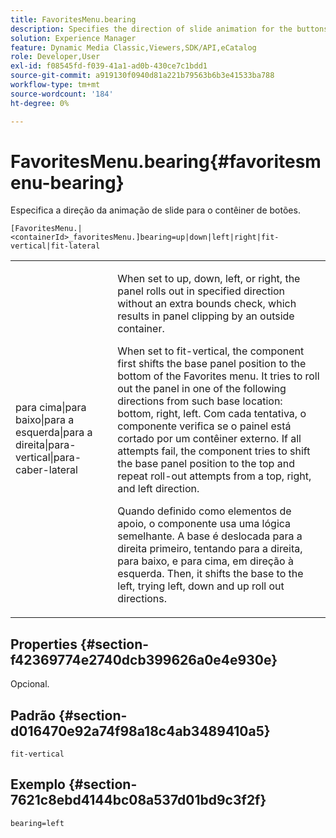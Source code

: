 ```yaml
---
title: FavoritesMenu.bearing
description: Specifies the direction of slide animation for the buttons container.
solution: Experience Manager
feature: Dynamic Media Classic,Viewers,SDK/API,eCatalog
role: Developer,User
exl-id: f08545fd-f039-41a1-ad0b-430ce7c1bdd1
source-git-commit: a919130f0940d81a221b79563b6b3e41533ba788
workflow-type: tm+mt
source-wordcount: '184'
ht-degree: 0%

---
```


# FavoritesMenu.bearing{#favoritesmenu-bearing}

Especifica a direção da animação de slide para o contêiner de botões.

`[FavoritesMenu.|<containerId>_favoritesMenu.]bearing=up|down|left|right|fit-vertical|fit-lateral`

<table id="table_2B109D2F91E64B5382B31921C3780FA5"> 
 <tbody> 
  <tr> 
   <td colname="col1"> <p><span class="codeph"> para cima|para baixo|para a esquerda|para a direita|para-vertical|para-caber-lateral</span> </p> </td> 
   <td colname="col2"> <p> When set to <span class="codeph"> up</span>, <span class="codeph"> down</span>, <span class="codeph"> left</span>, or <span class="codeph"> right</span>, the panel rolls out in specified direction without an extra bounds check, which results in panel clipping by an outside container. </p> <p>When set to <span class="codeph"> fit-vertical</span>, the component first shifts the base panel position to the bottom of the Favorites menu. It tries to roll out the panel in one of the following directions from such base location: bottom, right, left. Com cada tentativa, o componente verifica se o painel está cortado por um contêiner externo. If all attempts fail, the component tries to shift the base panel position to the top and repeat roll-out attempts from a top, right, and left direction. </p> <p>Quando definido como <span class="codeph"> elementos de apoio</span>, o componente usa uma lógica semelhante. A base é deslocada para a direita primeiro, tentando para a direita, para baixo, e para cima, em direção à esquerda. Then, it shifts the base to the left, trying left, down and up roll out directions. </p> </td> 
  </tr> 
 </tbody> 
</table>

## Properties {#section-f42369774e2740dcb399626a0e4e930e}

Opcional.

## Padrão {#section-d016470e92a74f98a18c4ab3489410a5}

`fit-vertical`

## Exemplo {#section-7621c8ebd4144bc08a537d01bd9c3f2f}

`bearing=left`
